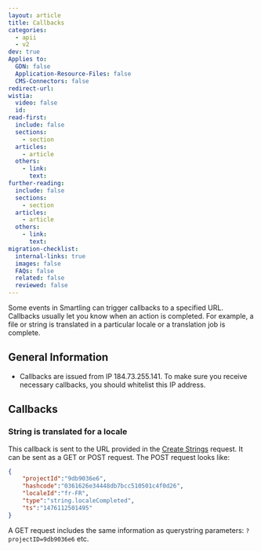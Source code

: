 ```yaml
---
layout: article
title: Callbacks
categories:
  - apii
  - v2
dev: true
Applies to:
  GDN: false
  Application-Resource-Files: false
  CMS-Connectors: false
redirect-url:
wistia:
  video: false
  id:
read-first:
  include: false
  sections:
    - section
  articles:
    - article
  others:
    - link:
      text:
further-reading:
  include: false
  sections:
    - section
  articles:
    - article
  others:
    - link:
      text:
migration-checklist:
  internal-links: true
  images: false
  FAQs: false
  related: false
  reviewed: false
---
```


Some events in Smartling can trigger callbacks to a specified URL. Callbacks usually let you know when an action is completed. For example, a file or string is translated in a particular locale or a translation job is complete.

## General Information

* Callbacks are issued from IP 184.73.255.141. To make sure you receive necessary callbacks, you should whitelist this IP address.

## Callbacks

### String is translated for a locale

This callback is sent to the URL provided in the [Create Strings](/developers/apii/v2/strings/create-strings/) request. It can be sent as a GET or POST request. The POST request looks like:

~~~json
{
    "projectId":"9db9036e6",
    "hashcode":"0361626e34448db7bcc510501c4f0d26",
    "localeId":"fr-FR",
    "type":"string.localeCompleted",
    "ts":"1476112501495"
}
~~~

A GET request includes the same information as querystring parameters: `?projectID=9db9036e6` etc.